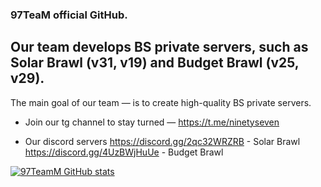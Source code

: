 ### 97TeaM official GitHub.

## Our team develops BS private servers, such as Solar Brawl (v31, v19) and Budget Brawl (v25, v29).
The main goal of our team — is to create high-quality BS private servers.

- Join our tg channel to stay turned — https://t.me/ninetyseven

- Our discord servers
https://discord.gg/2qc32WRZRB - Solar Brawl
https://discord.gg/4UzBWjHuUe - Budget Brawl

[![97TeamM GitHub stats](https://github-readme-stats.vercel.app/api?username=anuraghazra)](https://github.com/anuraghazra/github-readme-stats)
